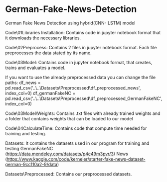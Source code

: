 # German-Fake-News-Detection
German Fake News Detection using hybrid(CNN- LSTM) model

Code\01Libraries Installation:
Contains code in jupyter notebook format that it downloads the necessary libraries.

Code\02Preprocess:
Contains 2 files in jupyter notebook format. Each file preprocesses the data stated by its name.  

Code\03Model:
Contains code in jupyter notebook format, that creates, trains and evaluates a model.

If you want to use the already preprocessed data you can change the file paths:
df_news = pd.read_csv('..\\..\\Datasets\\Preprocessed\\df_preprocessed_news', index_col=0)
df_germanFakeNC = pd.read_csv('..\\..\\Datasets\\Preprocessed\\df_preprocessed_GermanFakeNC', index_col=0)

Code\03Model\Weights:
Contains .txt files with already trained weights and a folder that contains weights that can be loaded to our model


Code\04CalculateTime:
Contains code that compute time needed for training and testing.

Datasets: 
It contains the datasets used in our program for training and testing
GermanFakeNC (https://data.mendeley.com/datasets/p4c49m3pvr/3)
News (https://www.kaggle.com/code/kerneler/starter-fake-news-dataset-german-9cc110a2-9/data)

Datasets\Preprocessed: 
Contains our preprocessed datasets.
